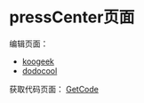 # pressCenter页面

编辑页面：
* [koogeek](https://tomtopfe.github.io/pressCenter/koogeek/)
* [dodocool](https://tomtopfe.github.io/pressCenter/dodocool/)

获取代码页面：
[GetCode](https://tomtopfe.github.io/pressCenter/)
